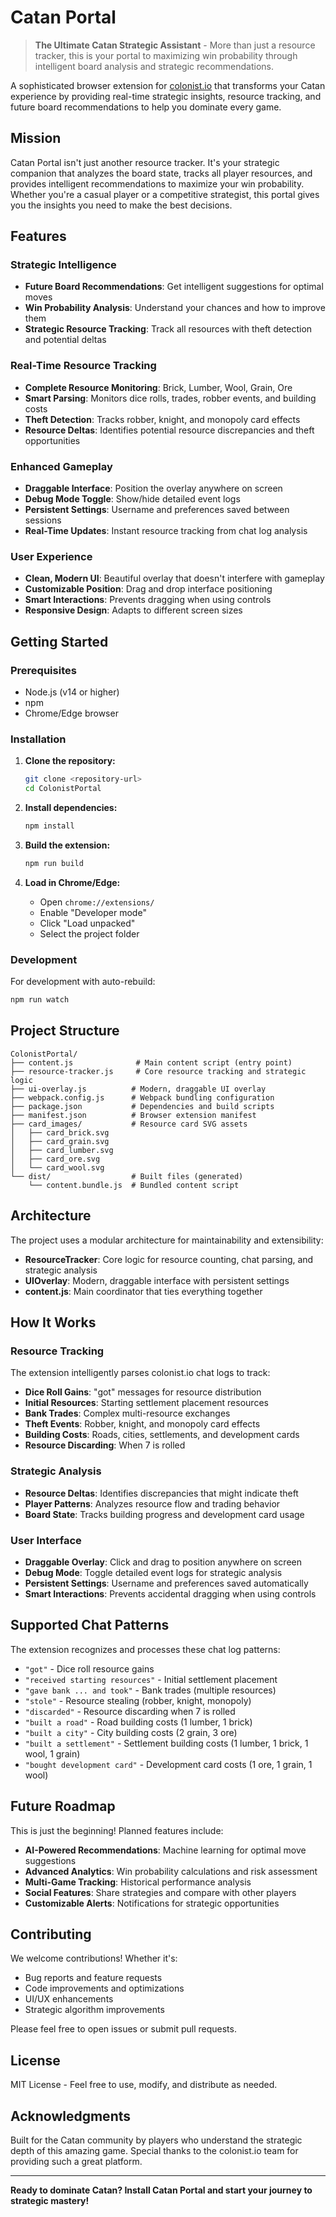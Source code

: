 # Catan Portal

> **The Ultimate Catan Strategic Assistant** - More than just a resource tracker, this is your portal to maximizing win probability through intelligent board analysis and strategic recommendations.

A sophisticated browser extension for [colonist.io](https://colonist.io) that transforms your Catan experience by providing real-time strategic insights, resource tracking, and future board recommendations to help you dominate every game.

## Mission

Catan Portal isn't just another resource tracker. It's your strategic companion that analyzes the board state, tracks all player resources, and provides intelligent recommendations to maximize your win probability. Whether you're a casual player or a competitive strategist, this portal gives you the insights you need to make the best decisions.

## Features

### Strategic Intelligence

- **Future Board Recommendations**: Get intelligent suggestions for optimal moves
- **Win Probability Analysis**: Understand your chances and how to improve them
- **Strategic Resource Tracking**: Track all resources with theft detection and potential deltas

### Real-Time Resource Tracking

- **Complete Resource Monitoring**: Brick, Lumber, Wool, Grain, Ore
- **Smart Parsing**: Monitors dice rolls, trades, robber events, and building costs
- **Theft Detection**: Tracks robber, knight, and monopoly card effects
- **Resource Deltas**: Identifies potential resource discrepancies and theft opportunities

### Enhanced Gameplay

- **Draggable Interface**: Position the overlay anywhere on screen
- **Debug Mode Toggle**: Show/hide detailed event logs
- **Persistent Settings**: Username and preferences saved between sessions
- **Real-Time Updates**: Instant resource tracking from chat log analysis

### User Experience

- **Clean, Modern UI**: Beautiful overlay that doesn't interfere with gameplay
- **Customizable Position**: Drag and drop interface positioning
- **Smart Interactions**: Prevents dragging when using controls
- **Responsive Design**: Adapts to different screen sizes

## Getting Started

### Prerequisites

- Node.js (v14 or higher)
- npm
- Chrome/Edge browser

### Installation

1. **Clone the repository:**

   ```bash
   git clone <repository-url>
   cd ColonistPortal
   ```

2. **Install dependencies:**

   ```bash
   npm install
   ```

3. **Build the extension:**

   ```bash
   npm run build
   ```

4. **Load in Chrome/Edge:**
   - Open `chrome://extensions/`
   - Enable "Developer mode"
   - Click "Load unpacked"
   - Select the project folder

### Development

For development with auto-rebuild:

```bash
npm run watch
```

## Project Structure

```
ColonistPortal/
├── content.js              # Main content script (entry point)
├── resource-tracker.js     # Core resource tracking and strategic logic
├── ui-overlay.js          # Modern, draggable UI overlay
├── webpack.config.js      # Webpack bundling configuration
├── package.json           # Dependencies and build scripts
├── manifest.json          # Browser extension manifest
├── card_images/           # Resource card SVG assets
│   ├── card_brick.svg
│   ├── card_grain.svg
│   ├── card_lumber.svg
│   ├── card_ore.svg
│   └── card_wool.svg
└── dist/                  # Built files (generated)
    └── content.bundle.js  # Bundled content script
```

## Architecture

The project uses a modular architecture for maintainability and extensibility:

- **ResourceTracker**: Core logic for resource counting, chat parsing, and strategic analysis
- **UIOverlay**: Modern, draggable interface with persistent settings
- **content.js**: Main coordinator that ties everything together

## How It Works

### Resource Tracking

The extension intelligently parses colonist.io chat logs to track:

- **Dice Roll Gains**: "got" messages for resource distribution
- **Initial Resources**: Starting settlement placement resources
- **Bank Trades**: Complex multi-resource exchanges
- **Theft Events**: Robber, knight, and monopoly card effects
- **Building Costs**: Roads, cities, settlements, and development cards
- **Resource Discarding**: When 7 is rolled

### Strategic Analysis

- **Resource Deltas**: Identifies discrepancies that might indicate theft
- **Player Patterns**: Analyzes resource flow and trading behavior
- **Board State**: Tracks building progress and development card usage

### User Interface

- **Draggable Overlay**: Click and drag to position anywhere on screen
- **Debug Mode**: Toggle detailed event logs for strategic analysis
- **Persistent Settings**: Username and preferences saved automatically
- **Smart Interactions**: Prevents accidental dragging when using controls

## Supported Chat Patterns

The extension recognizes and processes these chat log patterns:

- `"got"` - Dice roll resource gains
- `"received starting resources"` - Initial settlement placement
- `"gave bank ... and took"` - Bank trades (multiple resources)
- `"stole"` - Resource stealing (robber, knight, monopoly)
- `"discarded"` - Resource discarding when 7 is rolled
- `"built a road"` - Road building costs (1 lumber, 1 brick)
- `"built a city"` - City building costs (2 grain, 3 ore)
- `"built a settlement"` - Settlement building costs (1 lumber, 1 brick, 1 wool, 1 grain)
- `"bought development card"` - Development card costs (1 ore, 1 grain, 1 wool)

## Future Roadmap

This is just the beginning! Planned features include:

- **AI-Powered Recommendations**: Machine learning for optimal move suggestions
- **Advanced Analytics**: Win probability calculations and risk assessment
- **Multi-Game Tracking**: Historical performance analysis
- **Social Features**: Share strategies and compare with other players
- **Customizable Alerts**: Notifications for strategic opportunities

## Contributing

We welcome contributions! Whether it's:

- Bug reports and feature requests
- Code improvements and optimizations
- UI/UX enhancements
- Strategic algorithm improvements

Please feel free to open issues or submit pull requests.

## License

MIT License - Feel free to use, modify, and distribute as needed.

## Acknowledgments

Built for the Catan community by players who understand the strategic depth of this amazing game. Special thanks to the colonist.io team for providing such a great platform.

---

**Ready to dominate Catan? Install Catan Portal and start your journey to strategic mastery!**
